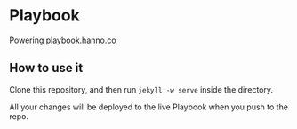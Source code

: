 # Playbook

Powering [playbook.hanno.co](http://playbook.hanno.co)

## How to use it

Clone this repository, and then run `jekyll -w serve` inside the directory.

All your changes will be deployed to the live Playbook when you push to the repo.